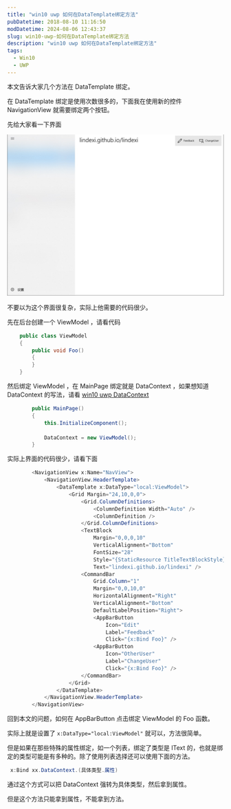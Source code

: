 ```yaml
---
title: "win10 uwp 如何在DataTemplate绑定方法"
pubDatetime: 2018-08-10 11:16:50
modDatetime: 2024-08-06 12:43:37
slug: win10-uwp-如何在DataTemplate绑定方法
description: "win10 uwp 如何在DataTemplate绑定方法"
tags:
  - Win10
  - UWP
---
```





本文告诉大家几个方法在 DataTemplate 绑定。

<!--more-->


<!-- CreateTime:2018/8/10 19:16:50 -->

<!-- csdn -->

<!-- 标签：win10,uwp -->

在 DataTemplate 绑定是使用次数很多的，下面我在使用新的控件 NavigationView  就需要绑定两个按钮。

先给大家看一下界面

![](images/img-modify-3ae44fae8584bd9098286e31e1086a89.jpg)

不要以为这个界面很复杂，实际上他需要的代码很少。

先在后台创建一个 ViewModel ，请看代码

```csharp
    public class ViewModel
    {
        public void Foo()
        {
        }
    }
```

然后绑定 ViewModel ，在 MainPage 绑定就是 DataContext ，如果想知道 DataContext 的写法，请看 [win10 uwp DataContext](https://lindexi.gitee.io/post/win10-uwp-DataContext.html )

```csharp
        public MainPage()
        {
            this.InitializeComponent();

            DataContext = new ViewModel();
        }
```

实际上界面的代码很少，请看下面

```csharp
        <NavigationView x:Name="NavView">
            <NavigationView.HeaderTemplate>
                <DataTemplate x:DataType="local:ViewModel">
                    <Grid Margin="24,10,0,0">
                        <Grid.ColumnDefinitions>
                            <ColumnDefinition Width="Auto" />
                            <ColumnDefinition />
                        </Grid.ColumnDefinitions>
                        <TextBlock
                            Margin="0,0,0,10"
                            VerticalAlignment="Bottom"
                            FontSize="28"
                            Style="{StaticResource TitleTextBlockStyle}"
                            Text="lindexi.github.io/lindexi" />
                        <CommandBar
                            Grid.Column="1"
                            Margin="0,0,10,0"
                            HorizontalAlignment="Right"
                            VerticalAlignment="Bottom"
                            DefaultLabelPosition="Right">
                            <AppBarButton
                                Icon="Edit"
                                Label="Feedback"
                                Click="{x:Bind Foo}" />
                            <AppBarButton
                                Icon="OtherUser"
                                Label="ChangeUser"
                                Click="{x:Bind Foo}" />
                        </CommandBar>
                    </Grid>
                </DataTemplate>
            </NavigationView.HeaderTemplate>
        </NavigationView>

```

回到本文的问题，如何在 AppBarButton 点击绑定 ViewModel 的 Foo 函数。

实际上就是设置了 `x:DataType="local:ViewModel"` 就可以，方法很简单。

但是如果在那些特殊的属性绑定，如一个列表，绑定了类型是 IText 的，也就是绑定的类型可能是有多种的。除了使用列表选择还可以使用下面的方法。

```csharp
 x:Bind xx.DataContext.(具体类型.属性)
```

通过这个方式可以把 DataContext 强转为具体类型，然后拿到属性。

但是这个方法只能拿到属性，不能拿到方法。

